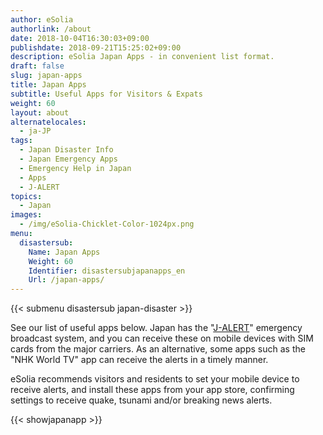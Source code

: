 ```yaml
---
author: eSolia
authorlink: /about
date: 2018-10-04T16:30:03+09:00
publishdate: 2018-09-21T15:25:02+09:00
description: eSolia Japan Apps - in convenient list format.
draft: false
slug: japan-apps
title: Japan Apps
subtitle: Useful Apps for Visitors & Expats
weight: 60
layout: about
alternatelocales:
  - ja-JP
tags:
  - Japan Disaster Info
  - Japan Emergency Apps
  - Emergency Help in Japan
  - Apps
  - J-ALERT
topics:
  - Japan
images:
  - /img/eSolia-Chicklet-Color-1024px.png
menu:
  disastersub:
    Name: Japan Apps
    Weight: 60
    Identifier: disastersubjapanapps_en
    Url: /japan-apps/
---
```


{{< submenu disastersub japan-disaster >}}

See our list of useful apps below. Japan has the "[J-ALERT](/japan-emergency-broadcast-system-j-alert/)" emergency broadcast system, and you can receive these on mobile devices with SIM cards from the major carriers. As an alternative, some apps such as the "NHK World TV" app can receive the alerts in a timely manner. 

eSolia recommends visitors and residents to set your mobile device to receive alerts, and install these apps from your app store, confirming settings to receive quake, tsunami and/or breaking news alerts. 

{{< showjapanapp >}}

